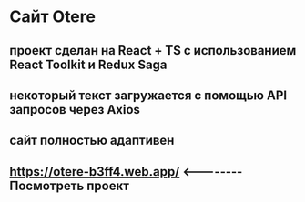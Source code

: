 # Сайт Otere

## проект сделан на React + TS c использованием React Toolkit и Redux Saga

## некоторый текст загружается с помощью API запросов через Axios

## сайт полностью адаптивен

## https://otere-b3ff4.web.app/     <--------    Посмотреть проект

